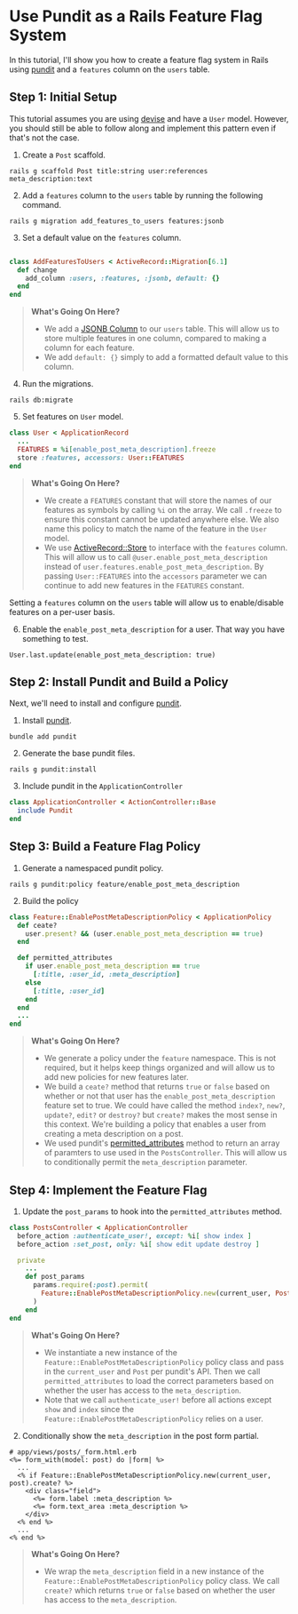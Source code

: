 # Use Pundit as a Rails Feature Flag System

In this tutorial, I'll show you how to create a feature flag system in Rails using [pundit](https://github.com/varvet/pundit) and a `features` column on the `users` table.

## Step 1: Initial Setup

This tutorial assumes you are using [devise](https://github.com/heartcombo/devise) and have a `User` model. However, you should still be able to follow along and implement this pattern even if that's not the case. 

1. Create a `Post` scaffold. 

```
rails g scaffold Post title:string user:references meta_description:text
```

2. Add a `features` column to the `users` table by running the following command.

```
rails g migration add_features_to_users features:jsonb 
```

3. Set a default value on the `features` column.

```ruby

class AddFeaturesToUsers < ActiveRecord::Migration[6.1]
  def change
    add_column :users, :features, :jsonb, default: {}
  end
end
```

> **What's Going On Here?**
> 
> - We add a [JSONB Column](https://guides.rubyonrails.org/active_record_postgresql.html#json-and-jsonb) to our `users` table. This will allow us to store multiple features in one column, compared to making a column for each feature.
> - We add `default: {}` simply to add a formatted default value to this column.

4. Run the migrations.

```
rails db:migrate
```

5. Set features on `User` model. 

```ruby
class User < ApplicationRecord
  ...  
  FEATURES = %i[enable_post_meta_description].freeze
  store :features, accessors: User::FEATURES
end
```

> **What's Going On Here?**
> 
> - We create a `FEATURES` constant that will store the names of our features as symbols by calling `%i` on the array. We call `.freeze` to ensure this constant cannot be updated anywhere else. We also name this policy to match the name of the feature in the `User` model.
> - We use [ActiveRecord::Store](https://api.rubyonrails.org/classes/ActiveRecord/Store.html) to interface with the `features` column. This will allow us to call `@user.enable_post_meta_description` instead of `user.features.enable_post_meta_description`. By passing `User::FEATURES` into the `accessors` parameter we can continue to add new features in the `FEATURES` constant.

Setting a `features` column on the `users` table will allow us to enable/disable features on a per-user basis.

6. Enable the `enable_post_meta_description` for a user. That way you have something to test.

```
User.last.update(enable_post_meta_description: true)
```

## Step 2: Install Pundit and Build a Policy

Next, we'll need to install and configure [pundit](https://github.com/varvet/pundit).

1. Install [pundit](https://github.com/varvet/pundit).

```
bundle add pundit
```

2. Generate the base pundit files.

```
rails g pundit:install
```

3. Include pundit in the `ApplicationController`

```ruby
class ApplicationController < ActionController::Base
  include Pundit
end
```

## Step 3: Build a Feature Flag Policy

1. Generate a namespaced pundit policy.

```
rails g pundit:policy feature/enable_post_meta_description
```

2. Build the policy 

```ruby
class Feature::EnablePostMetaDescriptionPolicy < ApplicationPolicy
  def ceate?
    user.present? && (user.enable_post_meta_description == true)
  end

  def permitted_attributes
    if user.enable_post_meta_description == true
      [:title, :user_id, :meta_description]
    else
      [:title, :user_id]
    end
  end
  ...
end
```

> **What's Going On Here?**
> 
> - We generate a policy under the `feature` namespace. This is not required, but it helps keep things organized and will allow us to add new policies for new features later.
> - We build a `ceate?` method that returns `true` or `false` based on whether or not that user has the `enable_post_meta_description` feature set to true. We could have called the method `index?`, `new?`, `update?`, `edit?` or `destroy?` but `create?` makes the most sense in this context. We're building a policy that enables a user from creating a meta description on a post.  
> - We used pundit's [permitted_attributes](https://github.com/varvet/pundit#strong-parameters) method to return an array of paramters to use used in the `PostsController`. This will allow us to conditionally permit the `meta_description` parameter.

## Step 4: Implement the Feature Flag

1. Update the `post_params` to hook into the `permitted_attributes` method.

```ruby
class PostsController < ApplicationController
  before_action :authenticate_user!, except: %i[ show index ] 
  before_action :set_post, only: %i[ show edit update destroy ]

  private
    ...
    def post_params
      params.require(:post).permit(
        Feature::EnablePostMetaDescriptionPolicy.new(current_user, Post).permitted_attributes
      )
    end
end
```

> **What's Going On Here?**
> 
> - We instantiate a new instance of the `Feature::EnablePostMetaDescriptionPolicy` policy class and pass in the `current_user` and `Post` per pundit's API. Then we call `permitted_attributes` to load the correct parameters based on whether the user has access to the `meta_description`.
> - Note that we call `authenticate_user!` before all actions except `show` and `index` since the `Feature::EnablePostMetaDescriptionPolicy` relies on a user.

2. Conditionally show the `meta_description` in the post form partial.

```html+erb
# app/views/posts/_form.html.erb
<%= form_with(model: post) do |form| %>
  ...
  <% if Feature::EnablePostMetaDescriptionPolicy.new(current_user, post).create? %>
    <div class="field">
      <%= form.label :meta_description %>
      <%= form.text_area :meta_description %>
    </div> 
  <% end %>
  ...
<% end %>
```

> **What's Going On Here?**
>
> - We wrap the `meta_description` field in a new instance of the `Feature::EnablePostMetaDescriptionPolicy` policy class. We call `create?` which returns `true` or `false` based on whether the user has access to the `meta_description`.

